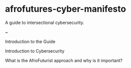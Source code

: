 # afrofutures-cyber-manifesto
A guide to intersectional cybersecurity.

~

Introduction to the Guide

Introduction to Cybersecurity

What is the AfroFuturist approach and why is it important?
